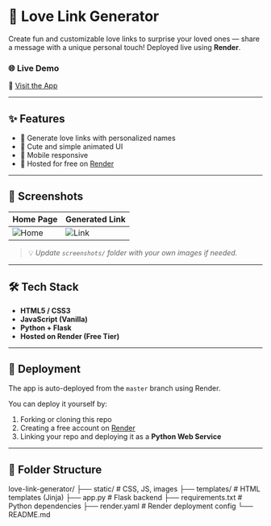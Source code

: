 # 💌 Love Link Generator

Create fun and customizable love links to surprise your loved ones — share a message with a unique personal touch! Deployed live using **Render**.

### 🌐 Live Demo
🔗 [Visit the App](https://love-link-generator.onrender.com/)

---

## ✨ Features

- 💖 Generate love links with personalized names
- 🌈 Cute and simple animated UI
- 📱 Mobile responsive
- 🚀 Hosted for free on [Render](https://render.com)

---

## 📸 Screenshots

| Home Page | Generated Link |
|-----------|----------------|
| ![Home](screenshots/home.png) | ![Link](screenshots/result.png) |

> 💡 *Update `screenshots/` folder with your own images if needed.*

---

## 🛠️ Tech Stack

- **HTML5 / CSS3**
- **JavaScript (Vanilla)**
- **Python + Flask**
- **Hosted on Render (Free Tier)**

---

## 🚀 Deployment

The app is auto-deployed from the `master` branch using Render.

You can deploy it yourself by:
1. Forking or cloning this repo
2. Creating a free account on [Render](https://render.com)
3. Linking your repo and deploying it as a **Python Web Service**

---

## 📁 Folder Structure
love-link-generator/
├── static/ # CSS, JS, images
├── templates/ # HTML templates (Jinja)
├── app.py # Flask backend
├── requirements.txt # Python dependencies
├── render.yaml # Render deployment config
└── README.md


